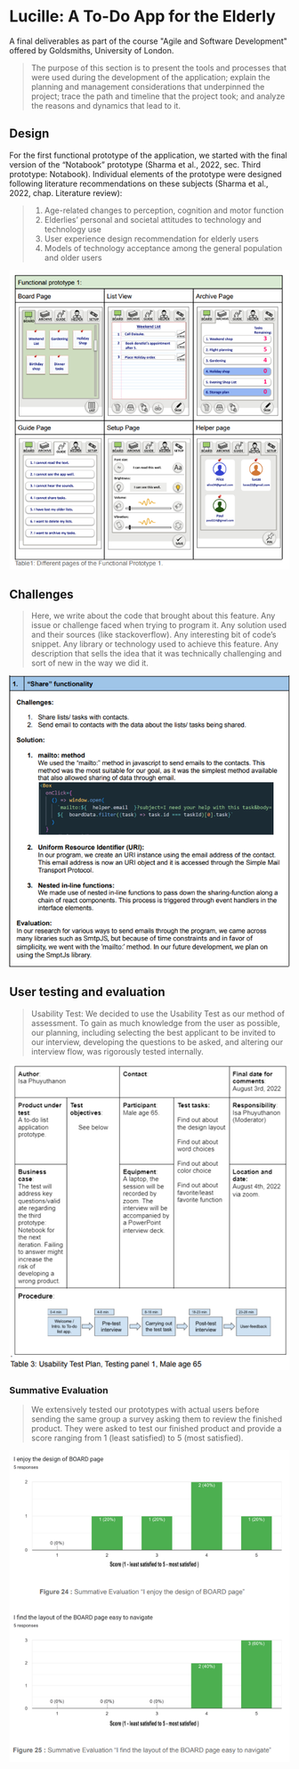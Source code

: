 # Lucille: A To-Do App for the Elderly
A final deliverables as part of the course "Agile and Software Development" offered by Goldsmiths, University of London. 

> The purpose of this section is to present the tools and processes that were used during the
development of the application; explain the planning and management considerations that
underpinned the project; trace the path and timeline that the project took; and analyze the
reasons and dynamics that lead to it.

## Design

For the first functional prototype of the application, we started with the final version of the
“Notabook” prototype (Sharma et al., 2022, sec. Third prototype: Notabook). Individual elements
of the prototype were designed following literature recommendations on these subjects (Sharma
et al., 2022, chap. Literature review):
>1. Age-related changes to perception, cognition and motor function
>2. Elderlies’ personal and societal attitudes to technology and technology use
>3. User experience design recommendation for elderly users
>4. Models of technology acceptance among the general population and older users

![prototype-1](https://github.com/isaphu/to-do-list-for-senior-citizen/blob/main/prototype-1.png)

## Challenges

> Here, we write about the code that brought about this feature. Any issue or challenge faced
when trying to program it. Any solution used and their sources (like stackoverflow). Any
interesting bit of code’s snippet. Any library or technology used to achieve this feature. Any
description that sells the idea that it was technically challenging and sort of new in the way we
did it.

![challenges](https://github.com/isaphu/to-do-list-for-senior-citizen/blob/main/challenges.png)

## User testing and evaluation

> Usability Test: We decided to use the Usability Test as our method of assessment. To gain as much knowledge
from the user as possible, our planning, including selecting the best applicant to be invited to
our interview, developing the questions to be asked, and altering our interview flow, was rigorously tested internally.

![user-testing](https://github.com/isaphu/to-do-list-for-senior-citizen/blob/main/user-testing.png)

### Summative Evaluation
> We extensively tested our prototypes with actual users before sending the same group a survey
asking them to review the finished product. They were asked to test our finished product and
provide a score ranging from 1 (least satisfied) to 5 (most satisfied).

![summative-evaluation](https://github.com/isaphu/to-do-list-for-senior-citizen/blob/main/summative-evaluation.png)
